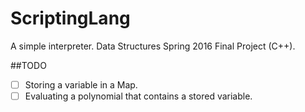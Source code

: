 # ScriptingLang
A simple interpreter. Data Structures Spring 2016 Final Project (C++).


##TODO
- [ ] Storing a variable in a Map.
- [ ] Evaluating a polynomial that contains a stored variable.
